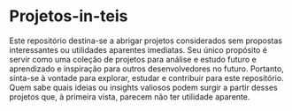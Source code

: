 # Projetos-in-teis
Este repositório destina-se a abrigar projetos considerados sem propostas interessantes ou utilidades aparentes imediatas. Seu único propósito é servir como uma coleção de projetos para análise e estudo futuro e aprendizado e inspiração para outros desenvolvedores no futuro.
Portanto, sinta-se à vontade para explorar, estudar e contribuir para este repositório. Quem sabe quais ideias ou insights valiosos podem surgir a partir desses projetos que, à primeira vista, parecem não ter utilidade aparente.

